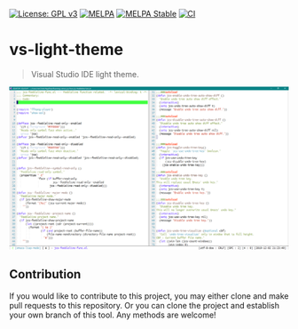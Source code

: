 [![License: GPL v3](https://img.shields.io/badge/License-GPL%20v3-blue.svg)](https://www.gnu.org/licenses/gpl-3.0)
[![MELPA](https://melpa.org/packages/vs-light-theme-badge.svg)](https://melpa.org/#/vs-light-theme)
[![MELPA Stable](https://stable.melpa.org/packages/vs-light-theme-badge.svg)](https://stable.melpa.org/#/vs-light-theme)
[![CI](https://github.com/emacs-vs/vs-light-theme/actions/workflows/test.yml/badge.svg)](https://github.com/emacs-vs/vs-light-theme/actions/workflows/test.yml)

# vs-light-theme
> Visual Studio IDE light theme.

<p align="center">
  <img src="./etc/vs-light-theme.png"/>
</p>

## Contribution

If you would like to contribute to this project, you may either 
clone and make pull requests to this repository. Or you can 
clone the project and establish your own branch of this tool. 
Any methods are welcome!
